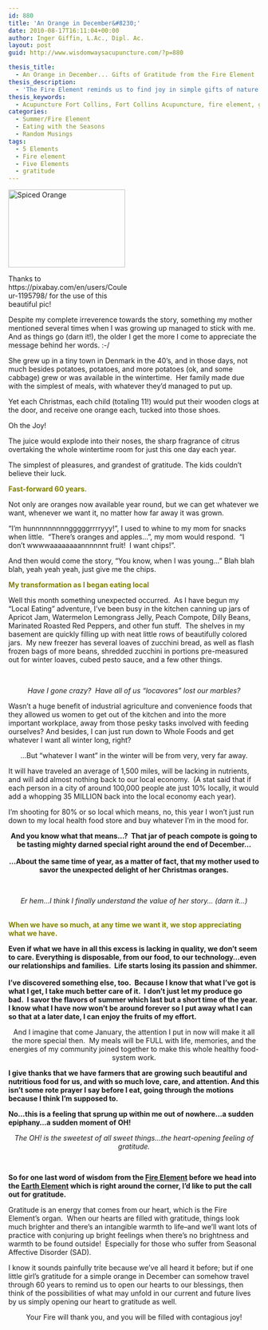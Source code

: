 ```yaml
---
id: 880
title: 'An Orange in December&#8230;'
date: 2010-08-17T16:11:04+00:00
author: Inger Giffin, L.Ac., Dipl. Ac.
layout: post
guid: http://www.wisdomwaysacupuncture.com/?p=880

thesis_title:
  - An Orange in December... Gifts of Gratitude from the Fire Element
thesis_description:
  - 'The Fire Element reminds us to find joy in simple gifts of nature that are given during Fire Season; even in the depths of deep winter. '
thesis_keywords:
  - Acupuncture Fort Collins, Fort Collins Acupuncture, fire element, gratitude
categories:
  - Summer/Fire Element
  - Eating with the Seasons
  - Random Musings
tags:
  - 5 Elements
  - Fire element
  - Five Elements
  - gratitude
---
```

<div id="attachment_3579" style="width: 244px" class="wp-caption alignleft">
  <a href="http://www.wisdomwaysacupuncture.com/wp-content/uploads/2010/08/anise-2785512_1920.jpg"><img class=" wp-image-3579" src="http://www.wisdomwaysacupuncture.com/wp-content/uploads/2010/08/anise-2785512_1920-150x100.jpg" alt="Spiced Orange" width="234" height="156" srcset="http://www.wisdomwaysacupuncture.com/wp-content/uploads/2010/08/anise-2785512_1920-150x100.jpg 150w, http://www.wisdomwaysacupuncture.com/wp-content/uploads/2010/08/anise-2785512_1920-300x200.jpg 300w, http://www.wisdomwaysacupuncture.com/wp-content/uploads/2010/08/anise-2785512_1920-768x512.jpg 768w, http://www.wisdomwaysacupuncture.com/wp-content/uploads/2010/08/anise-2785512_1920-1024x683.jpg 1024w" sizes="(max-width: 234px) 100vw, 234px" /></a>
  
  <p class="wp-caption-text">
    Thanks to https://pixabay.com/en/users/Couleur-1195798/ for the use of this beautiful pic!
  </p>
</div>

Despite my complete irreverence towards the story, something my mother mentioned several times when I was growing up managed to stick with me. And as things go (darn it!), the older I get the more I come to appreciate the message behind her words. :-/

She grew up in a tiny town in Denmark in the 40&#8217;s, and in those days, not much besides potatoes, potatoes, and more potatoes (ok, and some cabbage) grew or was available in the wintertime.  Her family made due with the simplest of meals, with whatever they&#8217;d managed to put up.

Yet each Christmas, each child (totaling 11!) would put their wooden clogs at the door, and receive one orange each, tucked into those shoes.

Oh the Joy!

The juice would explode into their noses, the sharp fragrance of citrus overtaking the whole wintertime room for just this one day each year.

<div>
  The simplest of pleasures, and grandest of gratitude. The kids couldn&#8217;t believe their luck.
</div>

**<span style="color: #808000;">Fast-forward 60 years.  </span>**

Not only are oranges now available year round, but we can get whatever we want, whenever we want it, no matter how far away it was grown.

&#8220;I&#8217;m hunnnnnnnnngggggrrrryyy!&#8221;, I used to whine to my mom for snacks when little.  &#8220;There&#8217;s oranges and apples&#8230;&#8221;, my mom would respond.  &#8220;I don&#8217;t wwwwaaaaaaaannnnnnt fruit!  I want chips!&#8221;.

And then would come the story, &#8220;You know, when I was young&#8230;&#8221; Blah blah blah, yeah yeah yeah, just give me the chips.

**<span style="color: #808000;">My transformation as I began eating local</span>**

Well this month something unexpected occurred.  As I have begun my &#8220;Local Eating&#8221; adventure, I&#8217;ve been busy in the kitchen canning up jars of Apricot Jam, Watermelon Lemongrass Jelly, Peach Compote, Dilly Beans, Marinated Roasted Red Peppers, and other fun stuff.  The shelves in my basement are quickly filling up with neat little rows of beautifully colored jars.  My new freezer has several loaves of zucchini bread, as well as flash frozen bags of more beans, shredded zucchini in portions pre-measured out for winter loaves, cubed pesto sauce, and a few other things.

&nbsp;

<div style="text-align: center;">
  <em>Have I gone crazy?  Have all of us &#8220;locavores&#8221; lost our marbles? </em>
</div>

Wasn&#8217;t a huge benefit of industrial agriculture and convenience foods that they allowed us women to get out of the kitchen and into the more important workplace, away from those pesky tasks involved with feeding ourselves? And besides, I can just run down to Whole Foods and get whatever I want all winter long, right?

<div style="text-align: center;">
  &#8230;But &#8220;whatever I want&#8221; in the winter will be from very, very far away.
</div>

It will have traveled an average of 1,500 miles, will be lacking in nutrients, and will add almost nothing back to our local economy.  (A stat said that if each person in a city of around 100,000 people ate just 10% locally, it would add a whopping 35 MILLION back into the local economy each year).

I&#8217;m shooting for 80% or so local which means, no, this year I won&#8217;t just run down to my local health food store and buy whatever I&#8217;m in the mood for.

<div style="text-align: center;">
  <strong>And you know what that means&#8230;?  That jar of peach compote is going to be tasting mighty darned special right around the end of December&#8230; </strong>
</div>

<div style="text-align: center;">
  <strong><br /> &#8230;About the same time of year, as a matter of fact, that my mother used to savor the unexpected delight of her Christmas oranges. </strong>
</div>

&nbsp;

<div style="text-align: center;">
  <em>Er hem&#8230;I think I finally understand the value of her story&#8230; (darn it&#8230;)</em>
</div>

<p style="text-align: left;">
  <strong><br /> <span style="color: #808000;">When we have so much, at any time we want it, we stop appreciating what we have.  </span></strong>
</p>

<p style="text-align: left;">
  <strong>Even if what we have in all this excess is lacking in quality, we don&#8217;t seem to care. Everything is disposable, from our food, to our technology&#8230;even our relationships and families.  Life starts losing its passion and shimmer.</strong><br /> <strong><br /> I&#8217;ve discovered something else, too.  Because I know that what I&#8217;ve got is what I get, I take much better care of it.  I don&#8217;t just let my produce go bad.  I savor the flavors of summer which last but a short time of the year.  I know what I have now won&#8217;t be around forever so I put away what I can so that at a later date, I can enjoy the fruits of my effort. </strong>
</p>

<div style="text-align: center;">
  And I imagine that come January, the attention I put in now will make it all the more special then.  My meals will be FULL with life, memories, and the energies of my community joined together to make this whole healthy food-system work.
</div>

<p style="text-align: left;">
  <strong>I give thanks that we have farmers that are growing such beautiful and nutritious food for us, and with so much love, care, and attention. And this isn&#8217;t some rote prayer I say before I eat, going through the motions because I think I&#8217;m supposed to.  </strong>
</p>

<p style="text-align: left;">
  <strong>No&#8230;this is a feeling that sprung up within me out of nowhere&#8230;a sudden epiphany&#8230;a sudden moment of OH! </strong>
</p>

<div style="text-align: center;">
  <em>The OH! is the sweetest of all sweet things&#8230;the heart-opening feeling of gratitude. </em>
</div>

&nbsp;

<div>
  <strong>So for one last word of wisdom from the <a href="http://www.wisdomwaysacupuncture.com/2017/05/27/out-of-the-wood-and-into-the-fire-tips-for-keeping-your-fire-element-balanced-this-summer/">Fire Element</a> before we head into the <a href="http://www.wisdomwaysacupuncture.com/2011/09/07/out-of-the-fire-and-deep-into-earth/">Earth Element</a> which is right around the corner, I&#8217;d like to put the call out for gratitude. </strong>
</div>

<p style="text-align: left;">
  Gratitude is an energy that comes from our heart, which is the Fire Element&#8217;s organ.  When our hearts are filled with gratitude, things look much brighter and there&#8217;s an intangible warmth to life&#8211;and we&#8217;ll want lots of practice with conjuring up bright feelings when there&#8217;s no brightness and warmth to be found outside!  Especially for those who suffer from Seasonal Affective Disorder (SAD).
</p>

I know it sounds painfully trite because we&#8217;ve all heard it before; but if one little girl&#8217;s gratitude for a simple orange in December can somehow travel through 60 years to remind us to open our hearts to our blessings, then think of the possibilities of what may unfold in our current and future lives by us simply opening our heart to gratitude as well.

<div style="text-align: center;">
  Your Fire will thank you, and you will be filled with contagious joy!
</div>